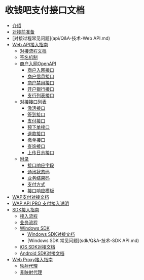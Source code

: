# 收钱吧支付接口文档
* [介绍](README.md)
* [对接前准备](business.md)
* [对接过程常见问题](api/Q&A-技术-Web API.md)
* [Web API接入指南](api/README.md)
    * [对接流程文档](api/apiflow.md)
    * [签名机制](api/sign.md) 
    * [商户入网OpenAPI]()
       * [商户入网接口](api/interface/merchantCreate.md)
       * [商户信息接口](api/interface/merchantInfo.md)
       * [商户禁用接口](api/interface/merchantClose.md)
       * [开户银行接口](api/interface/merchantBanks.md)
       * [支行列表接口](api/interface/merchantBranches.md)
    * [对接接口列表]()
       * [激活接口](api/interface/activate.md)
       * [签到接口](api/interface/checkin.md)
       * [支付接口](api/interface/pay.md)
       * [预下单接口](api/interface/precreate.md)
       * [退款接口](api/interface/refund.md)
       * [撤单接口](api/interface/revoke&cancel.md)
       * [查询接口](api/interface/query.md)
       * [上传日志接口](api/interface/uploadLog.md)
    * [附录]()
       * [接口响应字段](api/annex/responseParams.md)
       * [通讯状态码](api/annex/responseCode.md)
       * [业务结果码](api/annex/resultCode.md)
       * [支付方式](api/annex/payway.md)
       * [接口响应模板](api/annex/responseExample.md)
* [WAP支付对接文档](api/wap.md)    
* [WAP API PRO 支付接入说明](api/wap2.md)
* [SDK接入指南](sdk/README.md)
    * [接入流程](sdk/flow.md)
    * [业务流程](sdk/business.md)
    * [Windows SDK]()
       * [Windows SDK对接文档](sdk/windows.md)
       * [Windows SDK 常见问题](sdk/Q&A-技术-SDK API.md)
    * [iOS SDK对接文档](sdk/ios.md)
    * [Android SDK对接文档](sdk/android.md)
* [Web Proxy接入指南](proxy/README.md)
    * [映射代理](proxy/webproxy-auto.md)
    * [非映射代理](proxy/webproxy.md)
    
    
   

